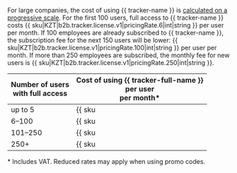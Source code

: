 For large companies, the cost of using {{ tracker-name }} is [calculated on a progressive scale](../../tracker/pricing.md#sec_calculate). For the first 100 users, full access to {{ tracker-name }} costs {{ sku|KZT|b2b.tracker.license.v1|pricingRate.6|int|string }} per user per month. If 100 employees are already subscribed to {{ tracker-name }}, the subscription fee for the next 150 users will be lower: {{ sku|KZT|b2b.tracker.license.v1|pricingRate.100|int|string }} per user per month. If more than 250 employees are subscribed, the monthly fee for new users is {{ sku|KZT|b2b.tracker.license.v1|pricingRate.250|int|string }}.

| Number of users <br>with full access | Cost of using {{ tracker-full-name }} <br>per user <br>per month* |
| ----- | ----- |
| up to 5 | {{ sku|KZT|b2b.tracker.license.v1|int|string }} |
| 6–100 | {{ sku|KZT|b2b.tracker.license.v1|pricingRate.6|int|string }} |
| 101–250 | {{ sku|KZT|b2b.tracker.license.v1|pricingRate.100|int|string }} |
| 250+ | {{ sku|KZT|b2b.tracker.license.v1|pricingRate.250|int|string }} |

\* Includes VAT. Reduced rates may apply when using promo codes.
